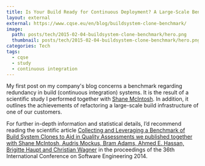 ```yaml
---
title: Is Your Build Ready for Continuous Deployment? A Large-Scale Benchmark of Cloning in Build Systems
layout: external
external: https://www.cqse.eu/en/blog/buildsystem-clone-benchmark/
image:
  path: posts/tech/2015-02-04-buildsystem-clone-benchmark/hero.png
  thumbnail: posts/tech/2015-02-04-buildsystem-clone-benchmark/hero.png
categories: Tech
tags:
  - cqse
  - study
  - continuous integration
---
```


My first post on my company's blog concerns a benchmark regarding redundancy in build (continuous integration) systems.
It is the result of a scientific study I performed together with [Shane McIntosh](http://shanemcintosh.org/).
In addition, it outlines the achievements of refactoring a large-scale build infrastructure of one of our customers.

For further in-depth information and statistical details, I’d recommend reading the scientific article [Collecting and Leveraging a Benchmark of Build System Clones to Aid in Quality Assessments we published together with Shane McIntosh, Audris Mockus, Bram Adams, Ahmed E. Hassan, Brigitte Haupt and Christian Wagner](https://www.cqse.eu/publications/2014-collecting-and-leveraging-a-benchmark-of-build-system-clones-to-aid-in-quality-assessments.pdf) in the proceedings of the 36th International Conference on Software Engineering 2014.
